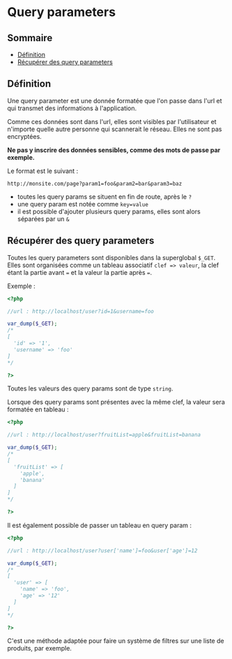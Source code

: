 # Query parameters

## Sommaire

- [Définition](#définition)
- [Récupérer des query parameters](#récupérer-des-query-parameters)

## Définition

Une query parameter est une donnée formatée que l'on passe dans l'url et qui transmet des informations à l'application.

Comme ces données sont dans l'url, elles sont visibles par l'utilisateur et n'importe quelle autre personne qui scannerait le réseau. Elles ne sont pas encryptées.

**Ne pas y inscrire des données sensibles, comme des mots de passe par exemple.**

Le format est le suivant :

`http://monsite.com/page?param1=foo&param2=bar&param3=baz`

- toutes les query params se situent en fin de route, après le `?`
- une query param est notée comme `key=value`
- il est possible d'ajouter plusieurs query params, elles sont alors séparées par un `&`

## Récupérer des query parameters

Toutes les query parameters sont disponibles dans la superglobal `$_GET`. Elles sont organisées comme un tableau associatif `clef => valeur`, la clef étant la partie avant `=` et la valeur la partie après `=`.

Exemple :

```php
<?php

//url : http://localhost/user?id=1&username=foo

var_dump($_GET);
/*
[
  'id' => '1',
  'username' => 'foo'
]
*/

?>
```

Toutes les valeurs des query params sont de type `string`.

Lorsque des query params sont présentes avec la même clef, la valeur sera formatée en tableau :

```php
<?php

//url : http://localhost/user?fruitList=apple&fruitList=banana

var_dump($_GET);
/*
[
  'fruitList' => [
    'apple',
    'banana'
  ]
]
*/

?>
```

Il est également possible de passer un tableau en query param :


```php
<?php

//url : http://localhost/user?user['name']=foo&user['age']=12

var_dump($_GET);
/*
[
  'user' => [
    'name' => 'foo',
    'age' => '12'
  ]
]
*/

?>
```

C'est une méthode adaptée pour faire un système de filtres sur une liste de produits, par exemple.
